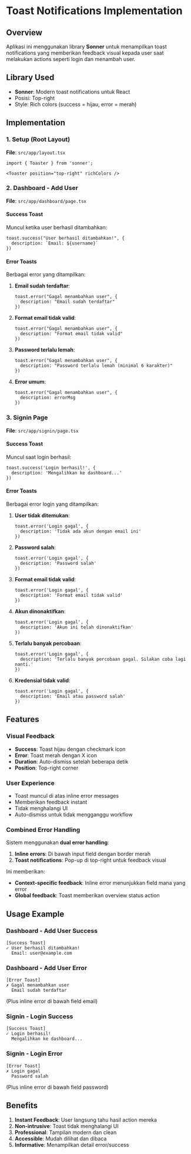# Toast Notifications Implementation

## Overview
Aplikasi ini menggunakan library **Sonner** untuk menampilkan toast notifications yang memberikan feedback visual kepada user saat melakukan actions seperti login dan menambah user.

## Library Used
- **Sonner**: Modern toast notifications untuk React
- Posisi: Top-right
- Style: Rich colors (success = hijau, error = merah)

## Implementation

### 1. Setup (Root Layout)
**File**: `src/app/layout.tsx`
```tsx
import { Toaster } from 'sonner';

<Toaster position="top-right" richColors />
```

### 2. Dashboard - Add User
**File**: `src/app/dashboard/page.tsx`

#### Success Toast
Muncul ketika user berhasil ditambahkan:
```tsx
toast.success("User berhasil ditambahkan!", {
  description: `Email: ${username}`
})
```

#### Error Toasts
Berbagai error yang ditampilkan:

1. **Email sudah terdaftar**:
   ```tsx
   toast.error("Gagal menambahkan user", {
     description: "Email sudah terdaftar"
   })
   ```

2. **Format email tidak valid**:
   ```tsx
   toast.error("Gagal menambahkan user", {
     description: "Format email tidak valid"
   })
   ```

3. **Password terlalu lemah**:
   ```tsx
   toast.error("Gagal menambahkan user", {
     description: "Password terlalu lemah (minimal 6 karakter)"
   })
   ```

4. **Error umum**:
   ```tsx
   toast.error("Gagal menambahkan user", {
     description: errorMsg
   })
   ```

### 3. Signin Page
**File**: `src/app/signin/page.tsx`

#### Success Toast
Muncul saat login berhasil:
```tsx
toast.success('Login berhasil!', {
  description: 'Mengalihkan ke dashboard...'
})
```

#### Error Toasts
Berbagai error login yang ditampilkan:

1. **User tidak ditemukan**:
   ```tsx
   toast.error('Login gagal', {
     description: 'Tidak ada akun dengan email ini'
   })
   ```

2. **Password salah**:
   ```tsx
   toast.error('Login gagal', {
     description: 'Password salah'
   })
   ```

3. **Format email tidak valid**:
   ```tsx
   toast.error('Login gagal', {
     description: 'Format email tidak valid'
   })
   ```

4. **Akun dinonaktifkan**:
   ```tsx
   toast.error('Login gagal', {
     description: 'Akun ini telah dinonaktifkan'
   })
   ```

5. **Terlalu banyak percobaan**:
   ```tsx
   toast.error('Login gagal', {
     description: 'Terlalu banyak percobaan gagal. Silakan coba lagi nanti.'
   })
   ```

6. **Kredensial tidak valid**:
   ```tsx
   toast.error('Login gagal', {
     description: 'Email atau password salah'
   })
   ```

## Features

### Visual Feedback
- **Success**: Toast hijau dengan checkmark icon
- **Error**: Toast merah dengan X icon
- **Duration**: Auto-dismiss setelah beberapa detik
- **Position**: Top-right corner

### User Experience
- Toast muncul di atas inline error messages
- Memberikan feedback instant
- Tidak menghalangi UI
- Auto-dismiss untuk tidak mengganggu workflow

### Combined Error Handling
Sistem menggunakan **dual error handling**:
1. **Inline errors**: Di bawah input field dengan border merah
2. **Toast notifications**: Pop-up di top-right untuk feedback visual

Ini memberikan:
- **Context-specific feedback**: Inline error menunjukkan field mana yang error
- **Global feedback**: Toast memberikan overview status action

## Usage Example

### Dashboard - Add User Success
```
[Success Toast]
✓ User berhasil ditambahkan!
  Email: user@example.com
```

### Dashboard - Add User Error
```
[Error Toast]
✗ Gagal menambahkan user
  Email sudah terdaftar
```
(Plus inline error di bawah field email)

### Signin - Login Success
```
[Success Toast]
✓ Login berhasil!
  Mengalihkan ke dashboard...
```

### Signin - Login Error
```
[Error Toast]
✗ Login gagal
  Password salah
```
(Plus inline error di bawah field password)

## Benefits
1. **Instant Feedback**: User langsung tahu hasil action mereka
2. **Non-intrusive**: Toast tidak menghalangi UI
3. **Professional**: Tampilan modern dan clean
4. **Accessible**: Mudah dilihat dan dibaca
5. **Informative**: Menampilkan detail error/success
